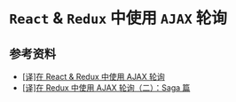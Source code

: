 # `React` & `Redux` 中使用 `AJAX` 轮询

## 参考资料

* [[译]在 React & Redux 中使用 AJAX 轮询](https://juejin.im/post/5a43b6da5188257d167a7aef)
* [[译]在 Redux 中使用 AJAX 轮询（二）：Saga 篇](https://juejin.im/post/5a43b80df265da43176a6e4e)